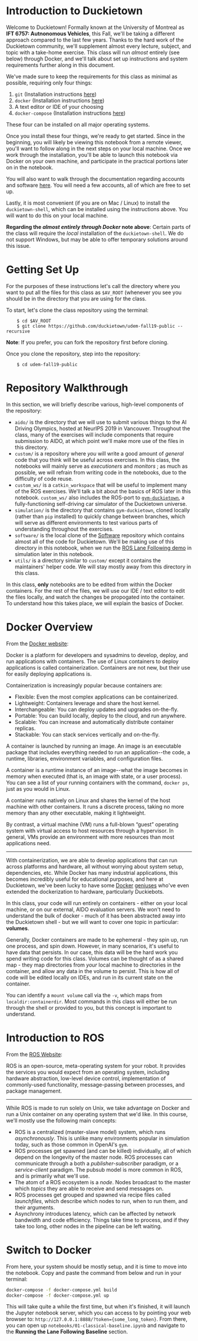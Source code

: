 # Introduction to Duckietown

Welcome to Duckietown! Formally known at the University of Montreal as **IFT 6757: Autnonomous Vehicles**, this Fall, we'll be taking a different approach compared to the last few years. Thanks to the hard work of the Duckietown community, we'll supplement almost every lecture, subject, and topic with a take-home exercise. This class will run _almost_ entirely (see below) through Docker, and we'll talk about set up instructions and system requirements further along in this document.

We've made sure to keep the requirements for this class as minimal as possible, requiring only four things:

1. `git` (Installation instructions [here](https://git-scm.com/book/en/v2/Getting-Started-Installing-Git))
2. `docker` (Installation instructions [here](https://docs.docker.com/install/))
3. A text editor or IDE of your choosing
4. `docker-compose` (Installation instructions [here](https://docs.docker.com/compose/install/))

These four can be installed on all major operating systems.


Once you install these four things, we're ready to get started. Since in the beginning, you will likely be viewing this notebook from a remote viewer, you'll want to follow along in the next steps on your local machine. Once we work through the installation, you'll be able to launch this notebook via Docker on your own machine, and participate in the practical portions later on in the notebook.

You will also want to walk through the documentation regarding accounts and software [here](https://docs.duckietown.org/DT19/AIDO/out/quickstart.html). You will need a few accounts, all of which are free to set up.

Lastly, it is most convenient (if you are on Mac / Linux) to install the `duckietown-shell`, which can be installed using the instructions above. You will want to do this on your local machine.

**Regarding the _almost entirely through Docker_ note above**: Certain parts of the class will require the _local_ installation of the `duckietown-shell`. We do not support Windows, but may be able to offer temporary solutions around this issue. 

# Getting Set Up

For the purposes of these instructions let's call the directory where you want to put all the files for this class as `$AV_ROOT` (whenever you see  you should be in the directory that you are using for the class. 

To start, let's clone the class repository using the terminal:
```
    $ cd $AV_ROOT
    $ git clone https://github.com/duckietown/udem-fall19-public --recursive
```
**Note**: If you prefer, you can fork the repository first before cloning. 

Once you clone the repository, step into the repository:

```
    $ cd udem-fall19-public
```

# Repository Walkthrough

In this section, we will briefly describe various, high-level components of the repository:

* `aido/` is the directory that we will use to submit various things to the AI Driving Olympics, hosted at NeurIPS 2019 in Vancouver. Throughout the class, many of the exercises will include components that require submission to AIDO, at which point we'll make more use of the files in this directory.
* `custom/` is a repository where _you_ will write a good amount of _general_ code that you think will be useful across exercises. In this class, the notebooks will mainly serve as _executioners_ and _monitors_ ; as much as possible, we will refrain from writing code in the notebooks, due to the difficulty of code reuse.
* `custom_ws/` is a `catkin_workspace` that will be useful to implement many of the ROS exercises. We'll talk a bit about the basics of ROS later in this notebook. `custom_ws/` also includes the ROS-port to [`gym-duckietown`](https://github.com/duckietown/gym-duckietown), a fully-functioning self-driving car simulator of the Duckietown universe.
* `simulation/` is the directory that contains `gym-duckietown`, cloned locally (rather than `pip` installed) to quickly change between branches, which will serve as different environments to test various parts of understanding throughout the exercises.
* `software/` is the local clone of the [Software](https://github.com/duckietown/Software) repository which contains almost all of the code for Duckietown. We'll be making use of this directory in this notebook, when we run the [ROS Lane Following demo](https://github.com/duckietown/challenge-aido_LF-baseline-duckietown) in simulation later in this notebook.
* `utils/` is a directory similar to `custom/` except it contains the maintainers' helper code. We will stay mostly away from this directory in this class.

In this class, **only** notebooks are to be edited from within the Docker containers. For the rest of the files, we will use our IDE / text editor to edit the files locally, and watch the changes be propogated into the container. To understand how this takes place, we will explain the basics of Docker.


# Docker Overview

From the [Docker website](https://docs.docker.com/get-started/):

Docker is a platform for developers and sysadmins to develop, deploy, and run applications with containers. The use of Linux containers to deploy applications is called containerization. Containers are not new, but their use for easily deploying applications is.

Containerization is increasingly popular because containers are:

* Flexible: Even the most complex applications can be containerized.
* Lightweight: Containers leverage and share the host kernel.
* Interchangeable: You can deploy updates and upgrades on-the-fly.
* Portable: You can build locally, deploy to the cloud, and run anywhere.
* Scalable: You can increase and automatically distribute container replicas.
* Stackable: You can stack services vertically and on-the-fly.

A container is launched by running an image. An image is an executable package that includes everything needed to run an application--the code, a runtime, libraries, environment variables, and configuration files.

A container is a runtime instance of an image--what the image becomes in memory when executed (that is, an image with state, or a user process). You can see a list of your running containers with the command, `docker ps`, just as you would in Linux.

A container runs natively on Linux and shares the kernel of the host machine with other containers. It runs a discrete process, taking no more memory than any other executable, making it lightweight.

By contrast, a virtual machine (VM) runs a full-blown “guest” operating system with virtual access to host resources through a hypervisor. In general, VMs provide an environment with more resources than most applications need.

***

With containerization, we are able to develop applications that can run across platforms and hardware, all without worrying about system setup, dependencies, etc. While Docker has many industrial applications, this becomes incredibly useful for educational purposes, and here at Duckietown, we've been lucky to have some [Docker](https://twitter.com/breandan?lang=en) [geniuses](https://censi.science/) who've even extended the dockerization to hardware, particularly Duckiebots.

In this class, your code will run entirely on containers - either on your local machine, or on our external, AIDO evaluation servers. We won't need to understand the bulk of docker - much of it has been abstracted away into the Duckietown shell - but we will want to cover one topic in particular: **volumes**.

Generally, Docker containers are made to be ephemeral - they spin up, run one process, and spin down. However, in many scenarios, it's useful to have data that persists. In our case, this data will be the hard work you spend writing code for this class. Volumes can be thought of as a shared map - they map directories from _your_ local machine to directories in the container, and allow any data in the volume to persist. This is how all of code will be edited locally on IDEs, and run in its current state on the container.

You can identify a `mount volume` call via the `-v`, which maps from `localdir:containerdir`. Most commands in this class will either be run through the shell or provided to you, but this concept is important to understand. 

# Introduction to ROS

From the [ROS Website](http://wiki.ros.org/ROS/Introduction):

ROS is an open-source, meta-operating system for your robot. It provides the services you would expect from an operating system, including hardware abstraction, low-level device control, implementation of commonly-used functionality, message-passing between processes, and package management. 

*** 

While ROS is made to run solely on Unix, we take advantage on Docker and run a Unix container on any operating system that we'd like. In this course, we'll mostly use the following main concepts:

* ROS is a centralized (master-slave model) system, which runs _asynchronously_. This is unlike many environments popular in simulation today, such as those common in OpenAI's `gym`.
* ROS processes get spawned (and can be killed) individually, all of which depend on the longevity of the master node. ROS processes can communicate through a both a _publisher-subscriber_ paradigm, or a _service-client_ paradigm. The pubsub model is more common in ROS, and is primarily what we'll use.
* The atom of a ROS ecosystem is a *node*. Nodes broadcast to the master which _topics_ they are able to receive and send messages on.
* ROS processes get grouped and spawned via recipe files called _launchfiles_, which describe which nodes to run, when to run them, and their arguments.
* Asynchrony introduces latency, which can be affected by network bandwidth and code efficiency. Things take time to process, and if they take too long, other nodes in the pipeline can be left waiting.

# Switch to Docker

From here, your system should be mostly setup, and it is time to move into the notebook. Copy and paste the command from below and run in your terminal:


```bash
docker-compose -f docker-compose.yml build
docker-compose -f docker-compose.yml up
```

This will take quite a while the first time, but when it's finished, it will launch the Jupyter notebook server, which you can access to by pointing your web browser to: `http://127.0.0.1:8888/?token={some_long_token}`. From there, you can open up `notebooks/01-classical-baseline.ipynb` and navigate to the **Running the Lane Following Baseline** section. 
